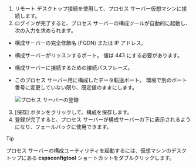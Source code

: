 1. リモート デスクトップ接続を使用して、プロセス サーバー仮想マシンに接続します。
2. ログインが完了すると、プロセス サーバーの構成ツールが自動的に起動し、次の入力を求められます。
  * 構成サーバーの完全修飾名 (FQDN) または IP アドレス。
  * 構成サーバーがリッスンするポート。 値は 443 にする必要があります。
  * 構成サーバーに接続するための接続パスフレーズ。
  * このプロセス サーバー用に構成したデータ転送ポート。 環境で別のポート番号に変更していない限り、既定値のままにします。

    ![プロセス サーバーの登録](./media/site-recovery-vmware-register-process-server/register-ps.png)
3. [保存] ボタンをクリックして、構成を保存します。
4. 登録が完了すると、プロセス サーバーが構成サーバーの下に表示されるようになり、フェールバックに使用できます。

> [!TIP]
> プロセス サーバーの構成ユーティリティを起動するには、仮想マシンのデスクトップにある **cspsconfigtool** ショートカットをダブルクリックします。


<!--HONumber=Feb17_HO1-->


